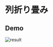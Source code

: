 # 列折り畳み

## Demo

![result](https://github.com/ashitaka1963/JavaScript/blob/master/%E5%88%97%E6%8A%98%E3%82%8A%E7%95%B3%E3%81%BF/resource/%E5%88%97%E6%8A%98%E3%82%8A%E7%95%B3%E3%81%BFdemo.gif)
